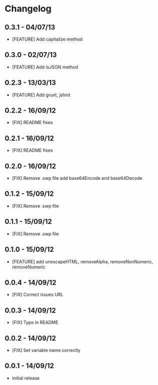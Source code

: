 # Changelog

## 0.3.1 - 04/07/13
* [FEATURE] Add capitalize method

## 0.3.0 - 02/07/13
* [FEATURE] Add isJSON method

## 0.2.3 - 13/03/13
* [FEATURE] Add grunt, jshint

## 0.2.2 - 16/09/12
* [FIX] README fixes

## 0.2.1 - 16/09/12
* [FIX] README fixes

## 0.2.0 - 16/09/12
* [FIX] Remove .swp file
add base64Encode and base64Decode

## 0.1.2 - 15/09/12
* [FIX] Remove .swp file

## 0.1.1 - 15/09/12
* [FIX] Remove .swp file

## 0.1.0 - 15/09/12
* [FEATURE] add unescapeHTML, removeAlpha, removeNonNumeric, removeNumeric

## 0.0.4 - 14/09/12
* [FIX] Correct issues URL

## 0.0.3 - 14/09/12
* [FIX] Typo in README

## 0.0.2 - 14/09/12
* [FIX] Set variable name correctly

## 0.0.1 - 14/09/12
* Initial release

